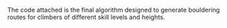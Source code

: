 The code attached is the final algorithm designed to generate bouldering routes for climbers of different skill levels and heights. 
